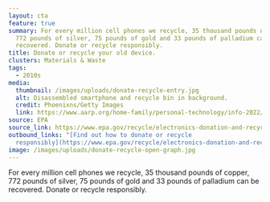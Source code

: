 ```yaml
---
layout: cta
feature: true
summary: For every million cell phones we recycle, 35 thousand pounds of copper,
  772 pounds of silver, 75 pounds of gold and 33 pounds of palladium can be
  recovered. Donate or recycle responsibly.
title: Donate or recycle your old device.
clusters: Materials & Waste
tags:
  - 2010s
media:
  thumbnail: /images/uploads/donate-recycle-entry.jpg
  alt: Disassembled smartphone and recycle bin in background.
  credit: Phoenixns/Getty Images
  link: https://www.aarp.org/home-family/personal-technology/info-2022/recycle-your-technology.html
source: EPA
source_link: https://www.epa.gov/recycle/electronics-donation-and-recycling
outbound_links: "[Find out how to donate or recycle
  responsibly](https://www.epa.gov/recycle/electronics-donation-and-recycling)"
image: /images/uploads/donate-recycle-open-graph.jpg
---
```

For every million cell phones we recycle, 35 thousand pounds of copper, 772 pounds of silver, 75 pounds of gold and 33 pounds of palladium can be recovered. Donate or recycle responsibly.